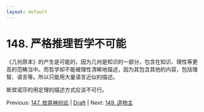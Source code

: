 ```yaml
---
layout: default
---
```

# 148. 严格推理哲学不可能

《几何原本》的产生是可能的，因为几何是知识的一部分，包含在知识、理性等更高的范畴当中。而哲学却不能被理性清晰地描述，因为其包含其他的内容，包括理智、语言等。所以只能用大量语言近似的描述。

斯宾诺莎的用定理的描述方式应该不可行。

Previous: [147. 放弃神创论](147.md) | [Draft](../Draft.md) | Next: [149. 造物主](149.md)